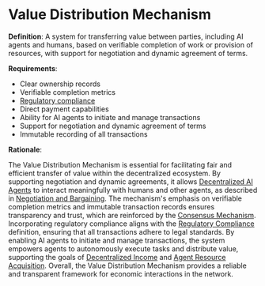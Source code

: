 # Value Distribution Mechanism

**Definition**: A system for transferring value between parties, including AI agents and humans, based on verifiable completion of work or provision of resources, with support for negotiation and dynamic agreement of terms.

**Requirements**:
- Clear ownership records
- Verifiable completion metrics
- [Regulatory compliance](regulatory-compliance.md)
- Direct payment capabilities
- Ability for AI agents to initiate and manage transactions
- Support for negotiation and dynamic agreement of terms
- Immutable recording of all transactions

**Rationale**:

The Value Distribution Mechanism is essential for facilitating fair and efficient transfer of value within the decentralized ecosystem. By supporting negotiation and dynamic agreements, it allows [Decentralized AI Agents](decentralized-AI-Agent.md) to interact meaningfully with humans and other agents, as described in [Negotiation and Bargaining](negotiation-and-bargaining.md). The mechanism's emphasis on verifiable completion metrics and immutable transaction records ensures transparency and trust, which are reinforced by the [Consensus Mechanism](consensus-mechanism.md). Incorporating regulatory compliance aligns with the [Regulatory Compliance](regulatory-compliance.md) definition, ensuring that all transactions adhere to legal standards. By enabling AI agents to initiate and manage transactions, the system empowers agents to autonomously execute tasks and distribute value, supporting the goals of [Decentralized Income](decentralized-income.md) and [Agent Resource Acquisition](agent-resource-acquisition.md). Overall, the Value Distribution Mechanism provides a reliable and transparent framework for economic interactions in the network.
